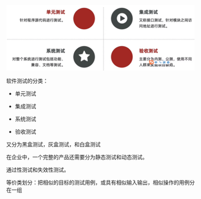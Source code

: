 ![/home/sad/.config/tencent-qq//AppData/file//sendpix0.jpg](https://raw.githubusercontent.com/SuperChipper/blogimage/main/2022/10/23-17-36-29-sendpix0.jpg)

软件测试的分类：

- 单元测试

- 集成测试

- 系统测试

- 验收测试

又分为黑盒测试，灰盒测试，和白盒测试

在企业中，一个完整的产品还需要分为静态测试和动态测试。

通过性测试和失效性测试。

等价类划分：把相似的目标的测试用例，或具有相似输入输出，相似操作的用例分在一组
